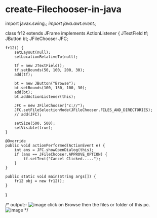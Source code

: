 # create-Filechooser-in-java
import javax.swing.*;
import java.awt.event.*;

class fr12 extends JFrame implements ActionListener {
    JTextField tf;
    JButton bt;
    JFileChooser JFC;

    fr12() {
        setLayout(null);
        setLocationRelativeTo(null);

        tf = new JTextField();
        tf.setBounds(50, 100, 200, 30);
        add(tf);

        bt = new JButton("Browse");
        bt.setBounds(100, 150, 100, 30);
        add(bt);
        bt.addActionListener(this);

        JFC = new JFileChooser("c://");
        JFC.setFileSelectionMode(JFileChooser.FILES_AND_DIRECTORIES);
        // add(JFC);

        setSize(500, 500);
        setVisible(true);
    }

    @Override
    public void actionPerformed(ActionEvent e) {
        int ans = JFC.showOpenDialog(this);
        if (ans == JFileChooser.APPROVE_OPTION) {
            tf.setText("Cancel Clicked.....");
        }
    }

    public static void main(String args[]) {
        fr12 obj = new fr12();
    }
}

/* output:- ![image](https://user-images.githubusercontent.com/96234273/179653539-e9cded32-5463-4d4a-9557-3dd5dc0e5fd0.png)
click on Browse then the files or folder of this pc.
![image](https://user-images.githubusercontent.com/96234273/179653746-19bfe34c-7872-462c-8281-66219bc3915a.png)
*/
